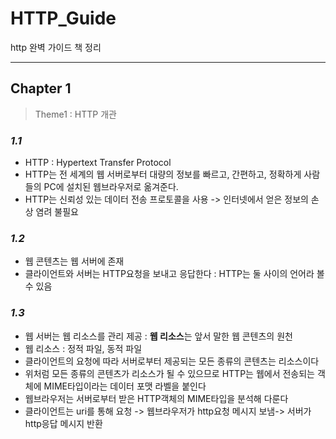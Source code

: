 # HTTP_Guide
http 완벽 가이드 책 정리

------

## Chapter 1
>Theme1 : HTTP 개관

### _1.1_
- HTTP : Hypertext Transfer Protocol
- HTTP는 전 세계의 웹 서버로부터 대량의 정보를 빠르고, 간편하고, 정확하게 사람들의 PC에 설치된 웹브라우저로 옮겨준다.
- HTTP는 신뢰성 있는 데이터 전송 프로토콜을 사용 -> 인터넷에서 얻은 정보의 손상 염려 불필요

### _1.2_
- 웹 콘텐츠는 웹 서버에 존재
- 클라이언트와 서버는 HTTP요청을 보내고 응답한다 : HTTP는 둘 사이의 언어라 볼 수 있음
### _1.3_
- 웹 서버는 웹 리소스를 관리 제공 : **웹 리소스**는 앞서 말한 웹 콘텐츠의 원천
- 웹 리소스 : 정적 파일, 동적 파일
- 클라이언트의 요청에 따라 서버로부터 제공되는 모든 종류의 콘텐츠는 리소스이다
- 위처럼 모든 종류의 콘텐츠가 리소스가 될 수 있으므로 HTTP는 웹에서 전송되는 객체에 MIME타입이라는 데이터 포맷 라벨을 붙인다
- 웹브라우저는 서버로부터 받은 HTTP객체의 MIME타입을 분석해 다룬다
- 클라이언트는 uri를 통해 요청 -> 웹브라우저가 http요청 메시지 보냄-> 서버가 http응답 메시지 반환

